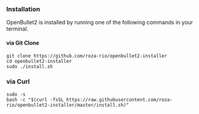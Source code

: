 ### Installation

OpenBullet2 is installed by running one of the following commands in your terminal.

#### via Git Clone

```shell
git clone https://github.com/roza-rio/openbullet2-installer
cd openbullet2-installer
sudo ./install.sh
```

### via Curl
```shell
sudo -s
bash -c "$(curl -fsSL https://raw.githubusercontent.com/roza-rio/openbullet2-installer/master/install.sh)"
```
